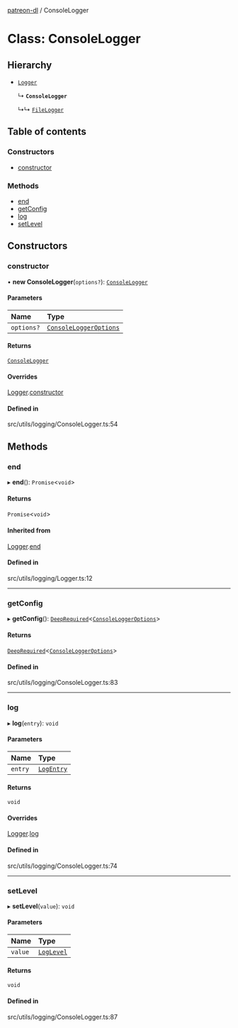 [patreon-dl](../README.md) / ConsoleLogger

# Class: ConsoleLogger

## Hierarchy

- [`Logger`](Logger.md)

  ↳ **`ConsoleLogger`**

  ↳↳ [`FileLogger`](FileLogger.md)

## Table of contents

### Constructors

- [constructor](ConsoleLogger.md#constructor)

### Methods

- [end](ConsoleLogger.md#end)
- [getConfig](ConsoleLogger.md#getconfig)
- [log](ConsoleLogger.md#log)
- [setLevel](ConsoleLogger.md#setlevel)

## Constructors

### constructor

• **new ConsoleLogger**(`options?`): [`ConsoleLogger`](ConsoleLogger.md)

#### Parameters

| Name | Type |
| :------ | :------ |
| `options?` | [`ConsoleLoggerOptions`](../interfaces/ConsoleLoggerOptions.md) |

#### Returns

[`ConsoleLogger`](ConsoleLogger.md)

#### Overrides

[Logger](Logger.md).[constructor](Logger.md#constructor)

#### Defined in

src/utils/logging/ConsoleLogger.ts:54

## Methods

### end

▸ **end**(): `Promise`\<`void`\>

#### Returns

`Promise`\<`void`\>

#### Inherited from

[Logger](Logger.md).[end](Logger.md#end)

#### Defined in

src/utils/logging/Logger.ts:12

___

### getConfig

▸ **getConfig**(): [`DeepRequired`](../README.md#deeprequired)\<[`ConsoleLoggerOptions`](../interfaces/ConsoleLoggerOptions.md)\>

#### Returns

[`DeepRequired`](../README.md#deeprequired)\<[`ConsoleLoggerOptions`](../interfaces/ConsoleLoggerOptions.md)\>

#### Defined in

src/utils/logging/ConsoleLogger.ts:83

___

### log

▸ **log**(`entry`): `void`

#### Parameters

| Name | Type |
| :------ | :------ |
| `entry` | [`LogEntry`](../interfaces/LogEntry.md) |

#### Returns

`void`

#### Overrides

[Logger](Logger.md).[log](Logger.md#log)

#### Defined in

src/utils/logging/ConsoleLogger.ts:74

___

### setLevel

▸ **setLevel**(`value`): `void`

#### Parameters

| Name | Type |
| :------ | :------ |
| `value` | [`LogLevel`](../README.md#loglevel) |

#### Returns

`void`

#### Defined in

src/utils/logging/ConsoleLogger.ts:87
